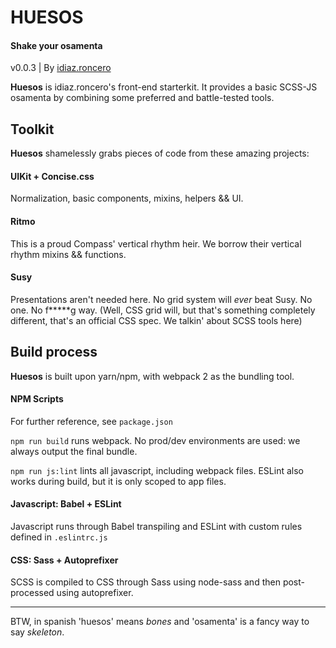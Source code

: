 # HUESOS
#### Shake your osamenta
v0.0.3 | By [idiaz.roncero](http://idiazroncero.com)

__Huesos__ is idiaz.roncero's front-end starterkit. It provides a basic SCSS-JS osamenta by combining some preferred and battle-tested tools.

## Toolkit

__Huesos__ shamelessly grabs pieces of code from these amazing projects:

#### UIKit + Concise.css

Normalization, basic components, mixins, helpers && UI.

#### Ritmo

This is a proud Compass' vertical rhythm heir. We borrow their vertical rhythm mixins && functions. 

#### Susy

Presentations aren't needed here. No grid system will *ever* beat Susy. No one. No f*****g way.
(Well, CSS grid will, but that's something completely different, that's an official CSS spec. We talkin' about SCSS tools here)


## Build process

__Huesos__ is built upon yarn/npm, with webpack 2 as the bundling tool.

#### NPM Scripts

For further reference, see `package.json`

`npm run build` runs webpack. No prod/dev environments are used: we always output the final bundle.

`npm run js:lint` lints all javascript, including webpack files. ESLint also works during build, but it is only scoped to app files.

#### Javascript: Babel + ESLint

Javascript runs through Babel transpiling and ESLint with custom rules defined in `.eslintrc.js`

#### CSS: Sass + Autoprefixer

SCSS is compiled to CSS through Sass using node-sass and then post-processed using autoprefixer.

___

BTW, in spanish 'huesos' means *bones* and 'osamenta' is a fancy way to say *skeleton*.
